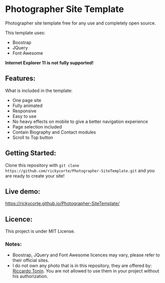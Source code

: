 # Photographer Site Template
Photographer site template free for any use and completely open source.

This template uses:
 - Boostrap
 - JQuery
 - Font Awesome

**Internet Explorer 11 is not fully supported!**

## Features:

What is included in the template:
 - One page site
 - Fully animated
 - Responsive
 - Easy to use
 - No heavy effects on mobile to give a better navigation experience
 - Page selection included
 - Contain Biography and Contact modules
 - Scroll to Top button

## Getting Started:

Clone this repository with ```git clone https://github.com/rickycorte/Photographer-SiteTemplate.git``` and you are ready to create your site!

## Live demo:
https://rickycorte.github.io/Photographer-SiteTemplate/

## Licence:

This project is under MIT License.

### Notes:
 - Boostrap, JQuery and Font Awesome licences may vary, please refer to their official sites.
 - I do not own any photo that is in this repository, they are offered by: [Riccardo Tonin](https://www.instagram.com/riccardo.tonin/). You are not allowed to use them in your project without his authorization.
 
